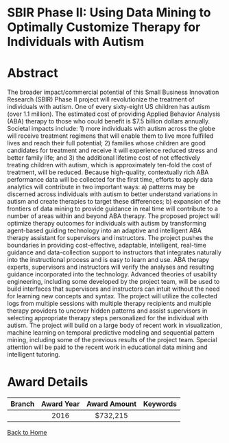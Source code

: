 
SBIR Phase II: Using Data Mining to Optimally Customize Therapy for Individuals with Autism
===========================================================================================

# Abstract


The broader impact/commercial potential of this Small Business Innovation Research (SBIR) Phase II project will revolutionize the treatment of individuals with autism. One of every sixty-eight US children has autism (over 1.1 million). The estimated cost of providing Applied Behavior Analysis (ABA) therapy to those who could benefit is $7.5 billion dollars annually. Societal impacts include: 1) more individuals with autism across the globe will receive treatment regimens that will enable them to live more fulfilled lives and reach their full potential; 2) families whose children are good candidates for treatment and receive it will experience reduced stress and better family life; and 3) the additional lifetime cost of not effectively treating children with autism, which is approximately ten-fold the cost of treatment, will be reduced. Because high-quality, contextually rich ABA performance data will be collected for the first time, efforts to apply data analytics will contribute in two important ways: a) patterns may be discerned across individuals with autism to better understand variations in autism and create therapies to target these differences; b) expansion of the frontiers of data mining to provide guidance in real time will contribute to a number of areas within and beyond ABA therapy. The proposed project will optimize therapy outcomes for individuals with autism by transforming agent-based guiding technology into an adaptive and intelligent ABA therapy assistant for supervisors and instructors. The project pushes the boundaries in providing cost-effective, adaptable, intelligent, real-time guidance and data-collection support to instructors that integrates naturally into the instructional process and is easy to learn and use. ABA therapy experts, supervisors and instructors will verify the analyses and resulting guidance incorporated into the technology. Advanced theories of usability engineering, including some developed by the project team, will be used to build interfaces that supervisors and instructors can intuit without the need for learning new concepts and syntax. The project will utilize the collected logs from multiple sessions with multiple therapy recipients and multiple therapy providers to uncover hidden patterns and assist supervisors in selecting appropriate therapy steps personalized for the individual with autism. The project will build on a large body of recent work in visualization, machine learning on temporal predictive modeling and sequential pattern mining, including some of the previous results of the project team. Special attention will be paid to the recent work in educational data mining and intelligent tutoring.  

# Award Details

|Branch|Award Year|Award Amount|Keywords|
| :---: | :---: | :---: | :---: |
||2016|$732,215||
  
  


[Back to Home](https://github.com/chrischow/dod_sbir_awards/JT/#263)